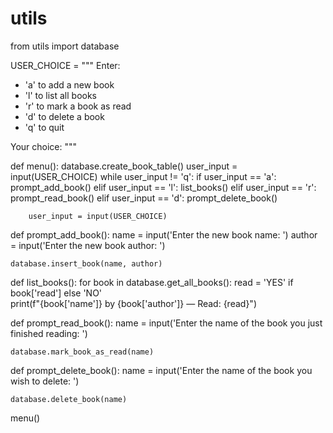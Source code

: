 # utils
from utils import database

USER_CHOICE = """
Enter:
- 'a' to add a new book
- 'l' to list all books
- 'r' to mark a book as read
- 'd' to delete a book
- 'q' to quit

Your choice: """


def menu():
    database.create_book_table()
    user_input = input(USER_CHOICE)
    while user_input != 'q':
        if user_input == 'a':
            prompt_add_book()
        elif user_input == 'l':
            list_books()
        elif user_input == 'r':
            prompt_read_book()
        elif user_input == 'd':
            prompt_delete_book()

        user_input = input(USER_CHOICE)


def prompt_add_book():
    name = input('Enter the new book name: ')
    author = input('Enter the new book author: ')

    database.insert_book(name, author)


def list_books():
    for book in database.get_all_books():
        read = 'YES' if book['read'] else 'NO'  
        print(f"{book['name']} by {book['author']} — Read: {read}")


def prompt_read_book():
    name = input('Enter the name of the book you just finished reading: ')

    database.mark_book_as_read(name)


def prompt_delete_book():
    name = input('Enter the name of the book you wish to delete: ')

    database.delete_book(name)


menu()
